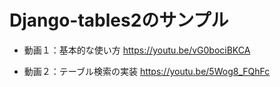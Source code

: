 ﻿Django-tables2のサンプル
====

- 動画１：基本的な使い方
https://youtu.be/vG0bociBKCA

- 動画２：テーブル検索の実装
https://youtu.be/5Wog8_FQhFc